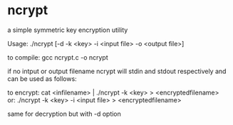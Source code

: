 # ncrypt
a simple symmetric key encryption utility

Usage: ./ncrypt [-d -k \<key\> -i \<input file\> -o \<output file\>]

to compile: gcc ncrypt.c -o ncrypt

if no intput or output filename ncrypt will stdin and stdout respectively and can be used as follows:
  
to encrypt: cat \<infilename\> | ./ncrypt -k \<key\> \> \<encryptedfilename\>\
<space><space><space><space><space><space><space><space>or: ./ncrypt -k \<key\> -i \<input file\> \> \<encryptedfilename\>
  
same for decryption but with -d option
